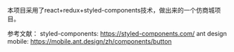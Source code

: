 本项目采用了react+redux+styled-components技术，做出来的一个仿商城项目。

参考文献：
styled-components: https://styled-components.com/
ant design mobile: https://mobile.ant.design/zh/components/button